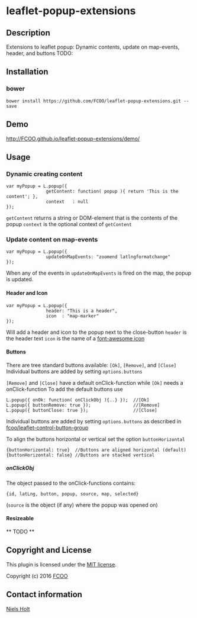 # leaflet-popup-extensions
>


## Description
Extensions to leaflet popup: Dynamic contents, update on map-events, header, and buttons
TODO: 


## Installation
### bower
`bower install https://github.com/FCOO/leaflet-popup-extensions.git --save`

## Demo
http://FCOO.github.io/leaflet-popup-extensions/demo/ 

## Usage

### Dynamic creating content
	var myPopup = L.popup({
	               getContent: function( popup ){ return 'This is the content'; },
	               context   : null
	});

`getContent` returns a string or DOM-element that is the contents of the popup
`context`	is the optional context of `getContent`

### Update content on map-events
	var myPopup = L.popup({
	               updateOnMapEvents: "zoomend latlngformatchange"
	});

When any of the events in `updateOnMapEvents` is fired on the map, the popup is updated. 

#### Header and Icon
	var myPopup = L.popup({
	               header: "This is a header",
	               icon  : "map-marker"
	});

Will add a header and icon to the popup next to the close-button
`header` is the header text
`icon` is the name of a [font-awesome icon](http://fontawesome.io/)

#### Buttons
There are tree standard buttons available: `[Ok]`, `[Remove]`, and `[Close]`
Individual buttons are added by setting `options.buttons` 
   
`[Remove]` and `[Close]` have a default onClick-function while `[Ok]` needs a onClick-function
To add the default buttons use

	L.popup({ onOk: function( onClickObj ){..} });  //[Ok]
	L.popup({ buttonRemove: true });                //[Remove]
	L.popup({ buttonClose: true });                 //[Close]	


Individual buttons are added by setting `options.buttons` as described in [fcoo/leaflet-control-button-group](https://github.com/FCOO/leaflet-control-button-group)

To align the buttons horizontal or vertical set the option `buttonHorizontal`

	{buttonHorizontal: true}  //Buttons are aligned horizontal (default)
	{buttonHorizontal: false} //Buttons are stacked vertical


##### onClickObj
The object passed to the onClick-functions contains:

	{id, latLng, button, popup, source, map, selected}

(`source` is the object (if any) where the popup was opened on)

#### Resizeable

** TODO **

## Copyright and License
This plugin is licensed under the [MIT license](https://github.com/FCOO/leaflet-popup-extensions/LICENSE).

Copyright (c) 2016 [FCOO](https://github.com/FCOO)

## Contact information

[Niels Holt](http://github.com/NielsHolt)

